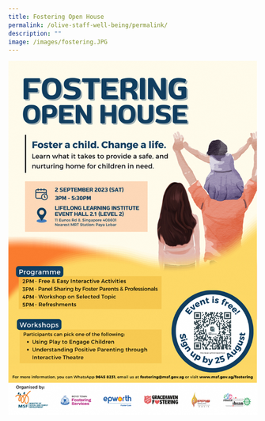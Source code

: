 ```yaml
---
title: Fostering Open House
permalink: /olive-staff-well-being/permalink/
description: ""
image: /images/fostering.JPG
---
```

![Fostering Open House ](/images/fostering2.png)